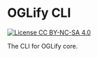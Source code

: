 # OGLify CLI

[![License CC BY-NC-SA 4.0](https://img.shields.io/badge/license-CC%20BY--NC--SA%204.0-blue)](https://creativecommons.org/licenses/by-nc-sa/4.0/)

The CLI for OGLify core.
